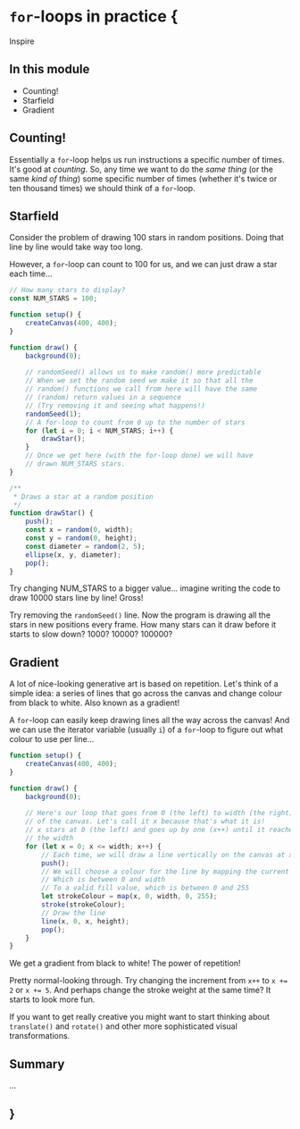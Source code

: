 # `for`-loops in practice {
   
Inspire

## In this module

- Counting!
- Starfield
- Gradient

## Counting!

Essentially a `for`-loop helps us run instructions a specific number of times. It's good at *counting*. So, any time we want to do the *same thing* (or the same *kind of thing*) some specific number of times (whether it's twice or ten thousand times) we should think of a `for`-loop.

## Starfield

Consider the problem of drawing 100 stars in random positions. Doing that line by line would take way too long. 

However, a `for`-loop can count to 100 for us, and we can just draw a star each time...

```javascript
// How many stars to display?
const NUM_STARS = 100;

function setup() {
    createCanvas(400, 400);
}

function draw() {
    background(0);
    
    // randomSeed() allows us to make random() more predictable
    // When we set the random seed we make it so that all the
    // random() functions we call from here will have the same
    // (random) return values in a sequence
    // (Try removing it and seeing what happens!)
    randomSeed(1);
    // A for-loop to count from 0 up to the number of stars
    for (let i = 0; i < NUM_STARS; i++) {
        drawStar();
    }
    // Once we get here (with the for-loop done) we will have
    // drawn NUM_STARS stars.
}

/**
 * Draws a star at a random position
 */
function drawStar() {
    push();
    const x = random(0, width);
    const y = random(0, height);
    const diameter = random(2, 5);
    ellipse(x, y, diameter);
    pop();
}
```

Try changing NUM_STARS to a bigger value... imagine writing the code to draw 10000 stars line by line! Gross!

Try removing the `randomSeed()` line. Now the program is drawing all the stars in new positions every frame. How many stars can it draw before it starts to slow down? 1000? 10000? 100000?

## Gradient

A lot of nice-looking generative art is based on repetition. Let's think of a simple idea: a series of lines that go across the canvas and change colour from black to white. Also known as a gradient!

A `for`-loop can easily keep drawing lines all the way across the canvas! And we can use the iterator variable (usually `i`) of a `for`-loop to figure out what colour to use per line...

```javascript
function setup() {
    createCanvas(400, 400);
}

function draw() {
    background(0);
    
    // Here's our loop that goes from 0 (the left) to width (the right)
    // of the canvas. Let's call it x because that's what it is!
    // x stars at 0 (the left) and goes up by one (x++) until it reaches
    // the width
    for (let x = 0; x <= width; x++) {
        // Each time, we will draw a line vertically on the canvas at x
        push();
        // We will choose a colour for the line by mapping the current x
        // Which is between 0 and width
        // To a valid fill value, which is between 0 and 255
        let strokeColour = map(x, 0, width, 0, 255);
        stroke(strokeColour);
        // Draw the line
        line(x, 0, x, height);
        pop();
    }
}
```

We get a gradient from black to white! The power of repetition!

Pretty normal-looking through. Try changing the increment from `x++` to `x += 2` or `x += 5`. And perhaps change the stroke weight at the same time? It starts to look more fun.

If you want to get really creative you might want to start thinking about `translate()` and `rotate()` and other more sophisticated visual transformations.
    
## Summary

...
    
## }